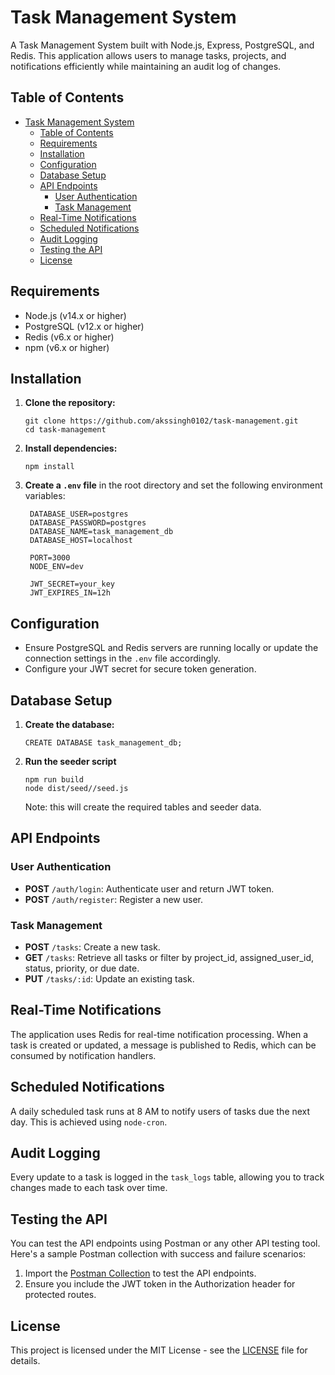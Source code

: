 # Task Management System

A Task Management System built with Node.js, Express, PostgreSQL, and Redis. This application allows users to manage tasks, projects, and notifications efficiently while maintaining an audit log of changes.

## Table of Contents

- [Task Management System](#task-management-system)
  - [Table of Contents](#table-of-contents)
  - [Requirements](#requirements)
  - [Installation](#installation)
  - [Configuration](#configuration)
  - [Database Setup](#database-setup)
  - [API Endpoints](#api-endpoints)
    - [User Authentication](#user-authentication)
    - [Task Management](#task-management)
  - [Real-Time Notifications](#real-time-notifications)
  - [Scheduled Notifications](#scheduled-notifications)
  - [Audit Logging](#audit-logging)
  - [Testing the API](#testing-the-api)
  - [License](#license)

## Requirements

- Node.js (v14.x or higher)
- PostgreSQL (v12.x or higher)
- Redis (v6.x or higher)
- npm (v6.x or higher)

## Installation

1. **Clone the repository:**

   ```
   git clone https://github.com/akssingh0102/task-management.git
   cd task-management
   ```

2. **Install dependencies:**

   ```
   npm install
   ```

3. **Create a `.env` file** in the root directory and set the following environment variables:

   ```
    DATABASE_USER=postgres
    DATABASE_PASSWORD=postgres
    DATABASE_NAME=task_management_db
    DATABASE_HOST=localhost

    PORT=3000
    NODE_ENV=dev

    JWT_SECRET=your_key
    JWT_EXPIRES_IN=12h
   ```

## Configuration

- Ensure PostgreSQL and Redis servers are running locally or update the connection settings in the `.env` file accordingly.
- Configure your JWT secret for secure token generation.

## Database Setup

1. **Create the database:**

   ```
   CREATE DATABASE task_management_db;
   ```

2. **Run the seeder script** 
   ```
   npm run build
   node dist/seed//seed.js
   ```
   Note: this will create the required tables and seeder data.



## API Endpoints

### User Authentication

- **POST** `/auth/login`: Authenticate user and return JWT token.
- **POST** `/auth/register`: Register a new user.

### Task Management

- **POST** `/tasks`: Create a new task.
- **GET** `/tasks`: Retrieve all tasks or filter by project_id, assigned_user_id, status, priority, or due date.
- **PUT** `/tasks/:id`: Update an existing task.

## Real-Time Notifications

The application uses Redis for real-time notification processing. When a task is created or updated, a message is published to Redis, which can be consumed by notification handlers.

## Scheduled Notifications

A daily scheduled task runs at 8 AM to notify users of tasks due the next day. This is achieved using `node-cron`.

## Audit Logging

Every update to a task is logged in the `task_logs` table, allowing you to track changes made to each task over time.

## Testing the API

You can test the API endpoints using Postman or any other API testing tool. Here's a sample Postman collection with success and failure scenarios:

1. Import the [Postman Collection](link-to-postman-collection.json) to test the API endpoints.
2. Ensure you include the JWT token in the Authorization header for protected routes.

## License

This project is licensed under the MIT License - see the [LICENSE](LICENSE) file for details.

